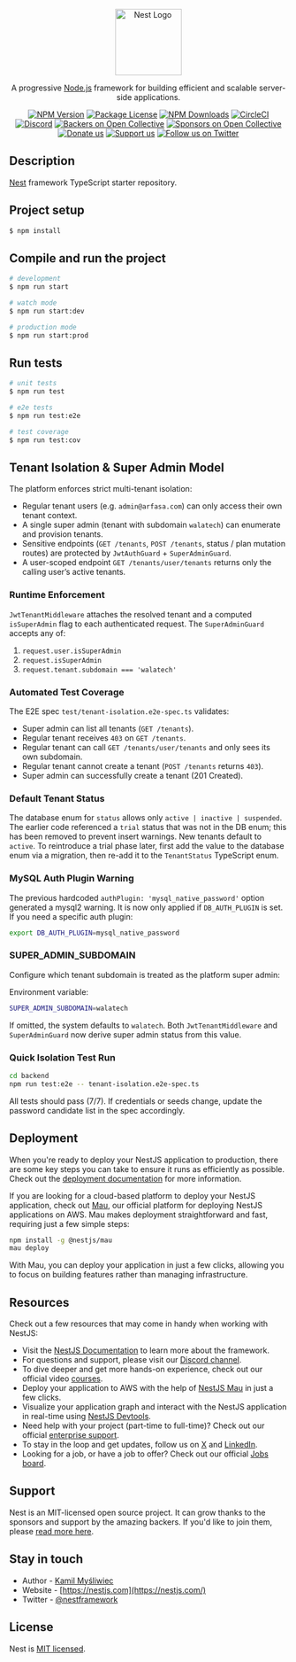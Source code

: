 <p align="center">
  <a href="http://nestjs.com/" target="blank"><img src="https://nestjs.com/img/logo-small.svg" width="120" alt="Nest Logo" /></a>
</p>

[circleci-image]: https://img.shields.io/circleci/build/github/nestjs/nest/master?token=abc123def456
[circleci-url]: https://circleci.com/gh/nestjs/nest

  <p align="center">A progressive <a href="http://nodejs.org" target="_blank">Node.js</a> framework for building efficient and scalable server-side applications.</p>
    <p align="center">
<a href="https://www.npmjs.com/~nestjscore" target="_blank"><img src="https://img.shields.io/npm/v/@nestjs/core.svg" alt="NPM Version" /></a>
<a href="https://www.npmjs.com/~nestjscore" target="_blank"><img src="https://img.shields.io/npm/l/@nestjs/core.svg" alt="Package License" /></a>
<a href="https://www.npmjs.com/~nestjscore" target="_blank"><img src="https://img.shields.io/npm/dm/@nestjs/common.svg" alt="NPM Downloads" /></a>
<a href="https://circleci.com/gh/nestjs/nest" target="_blank"><img src="https://img.shields.io/circleci/build/github/nestjs/nest/master" alt="CircleCI" /></a>
<a href="https://discord.gg/G7Qnnhy" target="_blank"><img src="https://img.shields.io/badge/discord-online-brightgreen.svg" alt="Discord"/></a>
<a href="https://opencollective.com/nest#backer" target="_blank"><img src="https://opencollective.com/nest/backers/badge.svg" alt="Backers on Open Collective" /></a>
<a href="https://opencollective.com/nest#sponsor" target="_blank"><img src="https://opencollective.com/nest/sponsors/badge.svg" alt="Sponsors on Open Collective" /></a>
  <a href="https://paypal.me/kamilmysliwiec" target="_blank"><img src="https://img.shields.io/badge/Donate-PayPal-ff3f59.svg" alt="Donate us"/></a>
    <a href="https://opencollective.com/nest#sponsor"  target="_blank"><img src="https://img.shields.io/badge/Support%20us-Open%20Collective-41B883.svg" alt="Support us"></a>
  <a href="https://twitter.com/nestframework" target="_blank"><img src="https://img.shields.io/twitter/follow/nestframework.svg?style=social&label=Follow" alt="Follow us on Twitter"></a>
</p>
  <!--[![Backers on Open Collective](https://opencollective.com/nest/backers/badge.svg)](https://opencollective.com/nest#backer)
  [![Sponsors on Open Collective](https://opencollective.com/nest/sponsors/badge.svg)](https://opencollective.com/nest#sponsor)-->

## Description

[Nest](https://github.com/nestjs/nest) framework TypeScript starter repository.

## Project setup

```bash
$ npm install
```

## Compile and run the project

```bash
# development
$ npm run start

# watch mode
$ npm run start:dev

# production mode
$ npm run start:prod
```

## Run tests

```bash
# unit tests
$ npm run test

# e2e tests
$ npm run test:e2e

# test coverage
$ npm run test:cov
```

## Tenant Isolation & Super Admin Model

The platform enforces strict multi-tenant isolation:

- Regular tenant users (e.g. `admin@arfasa.com`) can only access their own tenant context.
- A single super admin (tenant with subdomain `walatech`) can enumerate and provision tenants.
- Sensitive endpoints (`GET /tenants`, `POST /tenants`, status / plan mutation routes) are protected by `JwtAuthGuard` + `SuperAdminGuard`.
- A user-scoped endpoint `GET /tenants/user/tenants` returns only the calling user’s active tenants.

### Runtime Enforcement

`JwtTenantMiddleware` attaches the resolved tenant and a computed `isSuperAdmin` flag to each authenticated request. The `SuperAdminGuard` accepts any of:

1. `request.user.isSuperAdmin`
2. `request.isSuperAdmin`
3. `request.tenant.subdomain === 'walatech'`

### Automated Test Coverage

The E2E spec `test/tenant-isolation.e2e-spec.ts` validates:

- Super admin can list all tenants (`GET /tenants`).
- Regular tenant receives `403` on `GET /tenants`.
- Regular tenant can call `GET /tenants/user/tenants` and only sees its own subdomain.
- Regular tenant cannot create a tenant (`POST /tenants` returns `403`).
- Super admin can successfully create a tenant (201 Created).

### Default Tenant Status

The database enum for `status` allows only `active | inactive | suspended`. The earlier code referenced a `trial` status that was not in the DB enum; this has been removed to prevent insert warnings. New tenants default to `active`. To reintroduce a trial phase later, first add the value to the database enum via a migration, then re-add it to the `TenantStatus` TypeScript enum.

### MySQL Auth Plugin Warning

The previous hardcoded `authPlugin: 'mysql_native_password'` option generated a mysql2 warning. It is now only applied if `DB_AUTH_PLUGIN` is set. If you need a specific auth plugin:

```bash
export DB_AUTH_PLUGIN=mysql_native_password
```

### SUPER_ADMIN_SUBDOMAIN

Configure which tenant subdomain is treated as the platform super admin:

Environment variable:

```bash
SUPER_ADMIN_SUBDOMAIN=walatech
```

If omitted, the system defaults to `walatech`. Both `JwtTenantMiddleware` and `SuperAdminGuard` now derive super admin status from this value.

### Quick Isolation Test Run

```bash
cd backend
npm run test:e2e -- tenant-isolation.e2e-spec.ts
```

All tests should pass (7/7). If credentials or seeds change, update the password candidate list in the spec accordingly.

## Deployment

When you're ready to deploy your NestJS application to production, there are some key steps you can take to ensure it runs as efficiently as possible. Check out the [deployment documentation](https://docs.nestjs.com/deployment) for more information.

If you are looking for a cloud-based platform to deploy your NestJS application, check out [Mau](https://mau.nestjs.com), our official platform for deploying NestJS applications on AWS. Mau makes deployment straightforward and fast, requiring just a few simple steps:

```bash
npm install -g @nestjs/mau
mau deploy
```

With Mau, you can deploy your application in just a few clicks, allowing you to focus on building features rather than managing infrastructure.

## Resources

Check out a few resources that may come in handy when working with NestJS:

- Visit the [NestJS Documentation](https://docs.nestjs.com) to learn more about the framework.
- For questions and support, please visit our [Discord channel](https://discord.gg/G7Qnnhy).
- To dive deeper and get more hands-on experience, check out our official video [courses](https://courses.nestjs.com/).
- Deploy your application to AWS with the help of [NestJS Mau](https://mau.nestjs.com) in just a few clicks.
- Visualize your application graph and interact with the NestJS application in real-time using [NestJS Devtools](https://devtools.nestjs.com).
- Need help with your project (part-time to full-time)? Check out our official [enterprise support](https://enterprise.nestjs.com).
- To stay in the loop and get updates, follow us on [X](https://x.com/nestframework) and [LinkedIn](https://linkedin.com/company/nestjs).
- Looking for a job, or have a job to offer? Check out our official [Jobs board](https://jobs.nestjs.com).

## Support

Nest is an MIT-licensed open source project. It can grow thanks to the sponsors and support by the amazing backers. If you'd like to join them, please [read more here](https://docs.nestjs.com/support).

## Stay in touch

- Author - [Kamil Myśliwiec](https://twitter.com/kammysliwiec)
- Website - [https://nestjs.com](https://nestjs.com/)
- Twitter - [@nestframework](https://twitter.com/nestframework)

## License

Nest is [MIT licensed](https://github.com/nestjs/nest/blob/master/LICENSE).
